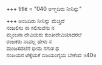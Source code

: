 +++
title = "040 ಅಞ್ಜದಿರು ನೀನಿನ್ನು"

+++
ಅಂಜದಿರು ನೀನಿನ್ನು ಮೆಚ್ಚಿದೆ  
ನಂಜಲಿಸು ನಾ ಸಲಿಸುವೆನು ನ  
ಮ್ಮಂಜನಾ ದೇವಿಯರು ಕುಂತೀದೇವಿಯಾದರಲೆ   
ರಂಜಕರು ನಾವಲ್ಲ ಹೇಳು ಸ  
ಮಂಜಸದಲೆನೆ ಭೀಮ ನಗುತ ಧ  
ನಂಜಯನ ಟೆಕ್ಕೆಯಕೆ ಬಿಜಯಂಗೈಯ ಬೇಕೆಂದ      ॥40॥